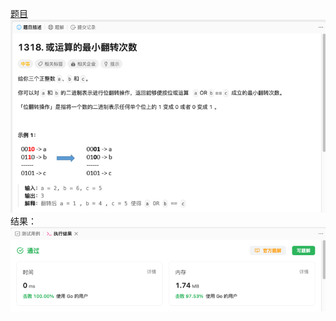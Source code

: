 [题目](https://leetcode.cn/problems/minimum-flips-to-make-a-or-b-equal-to-c/?envType=study-plan-v2&envId=leetcode-75)
![pic](img.png)
结果：
![pic](result.png)